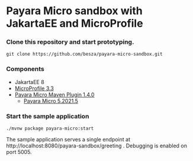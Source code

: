 # Payara Micro sandbox with JakartaEE and MicroProfile

### Clone this repository and start prototyping.
```shell
git clone https://github.com/besza/payara-micro-sandbox.git
```  
### Components
* JakartaEE 8
* [MicroProfile 3.3](https://github.com/eclipse/microprofile)
* [Payara Micro Maven Plugin 1.4.0](https://github.com/payara/ecosystem-maven/tree/master/payara-micro-maven-plugin)
  * [Payara Micro 5.2021.5](https://docs.payara.fish/community/docs/5.2021.5/documentation/payara-micro/payara-micro.html)

### Start the sample application
```shell
./mvnw package payara-micro:start
```
The sample application serves a single endpoint at http://localhost:8080/payara-sandbox/greeting . Debugging is enabled on port 5005.